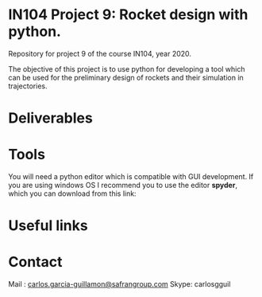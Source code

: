 # IN104 Project 9: Rocket design with python. 

Repository for project 9 of the course IN104, year 2020.

The objective of this project is to use python for developing a tool which can be used for the preliminary design of rockets and their simulation in trajectories.


# Deliverables

# Tools

You will need a python editor which is compatible with GUI development. 
If you are using windows OS I recommend you to use the editor **spyder**, which you can download from this link:

# Useful links

# Contact
Mail : carlos.garcia-guillamon@safrangroup.com
Skype: carlosgguil
